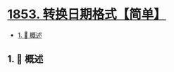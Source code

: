 # [1853. 转换日期格式【简单】](https://github.com/Tdahuyou/TNotes.leetcode/tree/main/notes/1853.%20%E8%BD%AC%E6%8D%A2%E6%97%A5%E6%9C%9F%E6%A0%BC%E5%BC%8F%E3%80%90%E7%AE%80%E5%8D%95%E3%80%91)

<!-- region:toc -->

- [1. 📝 概述](#1--概述)

<!-- endregion:toc -->

## 1. 📝 概述
